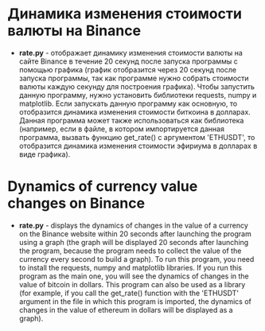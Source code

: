 # Динамика изменения стоимости валюты на Binance

+ **rate.py** - отображает динамику изменения стоимости валюты на сайте Binance в течение 20 секунд после запуска программы с помощью графика (график отобразится через 20 секунд после запуска программы, так как программе нужно собрать стоимости валюты каждую секунду для построения графика). Чтобы запустить данную программу, нужно установить библиотеки requests, numpy и matplotlib. Если запускать данную программу как основную, то отобразится динамика изменения стоимости биткоина в долларах. Данная программа может также использоваться как библиотека (например, если в файле, в котором импортируется данная программа, вызвать функцию get_rate() с аргументом 'ETHUSDT', то отобразится динамика изменения стоимости эфириума в долларах в виде графика). 


# Dynamics of currency value changes on Binance

+ **rate.py** - displays the dynamics of changes in the value of a currency on the Binance website within 20 seconds after launching the program using a graph (the graph will be displayed 20 seconds after launching the program, because the program needs to collect the value of the currency every second to build a graph). To run this program, you need to install the requests, numpy and matplotlib libraries. If you run this program as the main one, you will see the dynamics of changes in the value of bitcoin in dollars. This program can also be used as a library (for example, if you call the get_rate() function with the 'ETHUSDT' argument in the file in which this program is imported, the dynamics of changes in the value of ethereum in dollars will be displayed as a graph).
